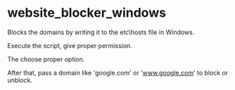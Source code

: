 # website_blocker_windows
Blocks the domains by writing it to the etc\hosts file in Windows.

Execute the script, give proper permission.

The choose proper option.

After that, pass a domain like 'google.com' or 'www.google.com' to block or unblock.

